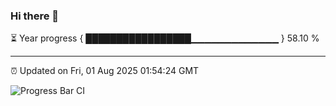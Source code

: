 ### Hi there 👋

⏳ Year progress { █████████████████▁▁▁▁▁▁▁▁▁▁▁▁▁ } 58.10 %

---

⏰ Updated on Fri, 01 Aug 2025 01:54:24 GMT

![Progress Bar CI](https://github.com/JuvenileQ/Progress-Bar-CI/workflows/main/badge.svg)
